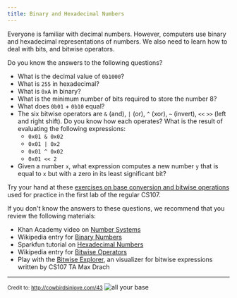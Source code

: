 ```yaml
---
title: Binary and Hexadecimal Numbers
---
```


Everyone is familiar with decimal numbers.
However, computers use binary and hexadecimal representations of numbers.
We also need to learn how to deal with bits, and bitwise operators.

Do you know the answers to the following questions?

- What is the decimal value of `0b1000`?
- What is `255` in hexadecimal?
- What is `0xA` in binary?
- What is the minimum number of bits required to store the number 8?
- What does `0b01` + `0b10` equal?
- The six bitwise operators are `&` (and), `|` (or), `^` (xor), `~` (invert), `<<` `>>` (left and right shift). Do you know how each operates? What is the result of evaluating the following expressions:
    + `0x01 & 0x02`
    + `0x01 | 0x2`
    + `0x01 ^ 0x02`
    + `0x01 << 2`
- Given a number `x`, what expression computes a new number `y`
  that is equal to `x` but with a zero in its least significant bit?

Try your hand at these [exercises on base conversion and bitwise operations](https://web.stanford.edu/class/archive/cs/cs107/cs107.1186/lab1/practice.html) used for practice in the first lab of the regular CS107.


If you don't know the answers to these questions,
we recommend that you review the following materials:

* Khan Academy video on [Number Systems](https://www.khanacademy.org/math/pre-algebra/applying-math-reasoning-topic/alternate-number-bases/v/number-systems-introduction)
* Wikipedia entry for [Binary Numbers](http://en.wikipedia.org/wiki/Binary_number)
* Sparkfun tutorial on [Hexadecimal Numbers](https://learn.sparkfun.com/tutorials/hexadecimal)
* Wikipedia entry for [Bitwise Operators](http://en.wikipedia.org/wiki/Bitwise_operations_in_C)
* Play with the [Bitwise Explorer](https://mdrach.github.io/cs107-apps/), an visualizer for bitwise expressions written by CS107 TA Max Drach

------
<small>Credit to: <http://cowbirdsinlove.com/43></small>
![all your base](http://cowbirdsinlove.com/comics/base10[1].png)



